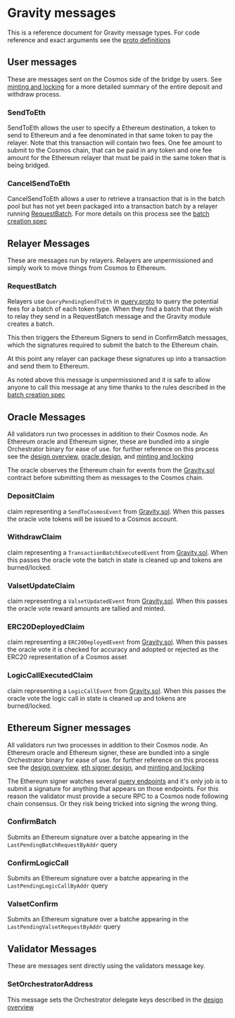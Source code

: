 # Gravity messages

This is a reference document for Gravity message types. For code reference and exact
arguments see the [proto definitions](/module/proto/nab/v1/msgs.proto)

## User messages

These are messages sent on the Cosmos side of the bridge by users. See [minting and locking](/docs/design/mint-lock.md) for a more
detailed summary of the entire deposit and withdraw process.

### SendToEth

SendToEth allows the user to specify a Ethereum destination, a token to send to Ethereum and a fee denominated in that same token
to pay the relayer. Note that this transaction will contain two fees. One fee amount to submit to the Cosmos chain, that can be paid
in any token and one fee amount for the Ethereum relayer that must be paid in the same token that is being bridged.

### CancelSendToEth

CancelSendToEth allows a user to retrieve a transaction that is in the batch pool but has not yet been packaged into a transaction batch
by a relayer running [RequestBatch](/docs/design/messages.md/###RequestBatch). For more details on this process see the [batch creation spec](/spec/batch-creation-spec.md)

## Relayer Messages

These are messages run by relayers. Relayers are unpermissioned and simply work to move things from Cosmos to Ethereum.

### RequestBatch

Relayers use `QueryPendingSendToEth` in [query.proto](/module/proto/nab/v1/query.proto) to query the potential fees for a batch of each
token type. When they find a batch that they wish to relay they send in a RequestBatch message and the Gravity module creates a batch.

This then triggers the Ethereum Signers to send in ConfirmBatch messages, which the signatures required to submit the batch to the Ethereum chain.

At this point any relayer can package these signatures up into a transaction and send them to Ethereum.

As noted above this message is unpermissioned and it is safe to allow anyone to call this message at any time thanks to the rules described in the [batch creation spec](/spec/batch-creation-spec.md)

## Oracle Messages

All validators run two processes in addition to their Cosmos node. An Ethereum oracle and Ethereum signer, these are bundled into a single Orchestrator binary for ease of use.
for further reference on this process see the [design overview](/docs/design/overview.md), [oracle design](/docs/design/oracle.md), and [minting and locking](/docs/design/mint-lock.md)

The oracle observes the Ethereum chain for events from the [Gravity.sol](/solidity/contracts/Gravity.sol) contract before submitting them as messages to the Cosmos chain.

### DepositClaim

claim representing a `SendToCosmosEvent` from [Gravity.sol](/solidity/contracts/Gravity.sol). When this passes the oracle vote tokens will be issued to a Cosmos account.

### WithdrawClaim

claim representing a `TransactionBatchExecutedEvent` from [Gravity.sol](/solidity/contracts/Gravity.sol). When this passes the oracle vote the batch in state is cleaned up and tokens are burned/locked.

### ValsetUpdateClaim

claim representing a `ValsetUpdatedEvent` from [Gravity.sol](/solidity/contracts/Gravity.sol). When this passes the oracle vote reward amounts are tallied and minted.

### ERC20DeployedClaim

claim representing a `ERC20DeployedEvent` from [Gravity.sol](/solidity/contracts/Gravity.sol). When this passes the oracle vote it is checked for accuracy and adopted or rejected as the ERC20 representation of a Cosmos asset

### LogicCallExecutedClaim

claim representing a `LogicCallEvent` from [Gravity.sol](/solidity/contracts/Gravity.sol). When this passes the oracle vote the logic call in state is cleaned up and tokens are burned/locked.

## Ethereum Signer messages

All validators run two processes in addition to their Cosmos node. An Ethereum oracle and Ethereum signer, these are bundled into a single Orchestrator binary for ease of use.
for further reference on this process see the [design overview](/docs/design/overview.md), [eth signer design](/docs/design/ethereum-signing.md), and [minting and locking](/docs/design/mint-lock.md)

The Ethereum signer watches several [query endpoints](/module/proto/nab/v1/query.proto) and it's only job is to submit a signature for anything that appears on those endpoints. For this reason the validator must provide a secure RPC to a Cosmos node following chain consensus. Or they risk being tricked into signing the wrong thing.

### ConfirmBatch

Submits an Ethereum signature over a batche appearing in the `LastPendingBatchRequestByAddr` query

### ConfirmLogicCall

Submits an Ethereum signature over a batche appearing in the `LastPendingLogicCallByAddr` query

### ValsetConfirm

Submits an Ethereum signature over a batche appearing in the `LastPendingValsetRequestByAddr` query

## Validator Messages

These are messages sent directly using the validators message key.

### SetOrchestratorAddress

This message sets the Orchestrator delegate keys described in the [design overview](/docs/design/overview.md)
